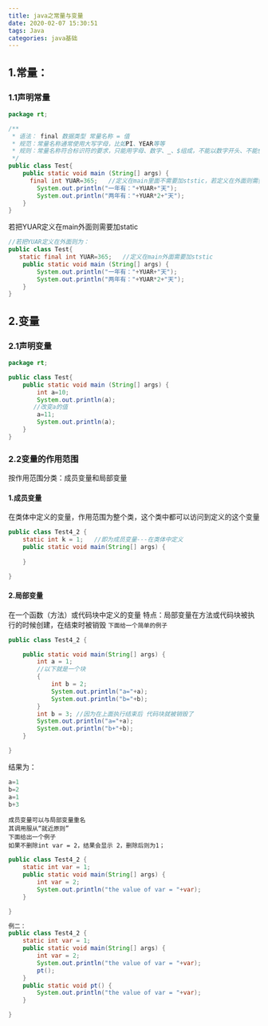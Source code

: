 ```yaml
---
title: java之常量与变量
date: 2020-02-07 15:30:51
tags: Java
categories: java基础
---
```

## 1.常量：
### 1.1声明常量
```java
package rt;

/**
 * 语法： final 数据类型 常量名称 = 值
 * 规范：常量名称通常使用大写字母，比如PI、YEAR等等
 * 规则：常量名称符合标识符的要求，只能用字母、数字、_、$组成，不能以数字开头、不能使用关键词
 */
public class Test{
    public static void main (String[] args) {
      final int YUAR=365;   //定义在main里面不需要加ststic，若定义在外面则需要加
        System.out.println("一年有："+YUAR+"天");
        System.out.println("两年有："+YUAR*2+"天");
    }
}
```
若把YUAR定义在main外面则需要加static
```java
//若把YUAR定义在外面则为：
public class Test{
   static final int YUAR=365;   //定义在main外面需要加ststic
    public static void main (String[] args) {
        System.out.println("一年有："+YUAR+"天");
        System.out.println("两年有："+YUAR*2+"天");
    }
}
```
## 2.变量

### 2.1声明变量
```java
package rt;

public class Test{
    public static void main (String[] args) {
        int a=10;
        System.out.println(a);
       //改变a的值
        a=11;
        System.out.println(a);
    }
}
```
### 2.2变量的作用范围

按作用范围分类：成员变量和局部变量

#### 1.成员变量
在类体中定义的变量，作用范围为整个类，这个类中都可以访问到定义的这个变量
```java
public class Test4_2 {
	static int k = 1;   //即为成员变量---在类体中定义
	public static void main(String[] args) {
	
	}

}
```
#### 2.局部变量
在一个函数（方法）或代码块中定义的变量
特点：局部变量在方法或代码块被执行的时候创建，在结束时被销毁
`下面给一个简单的例子`
```java
public class Test4_2 {

	public static void main(String[] args) {
		int a = 1;
		//以下就是一个块
		{
			int b = 2;
			System.out.println("a="+a);
			System.out.println("b="+b);
		}
		int b = 3; //因为在上面执行结束后 代码块就被销毁了
		System.out.println("a="+a);
		System.out.println("b+"+b);
	}

}

```
结果为：
```java
a=1
b=2
a=1
b+3
```
    成员变量可以与局部变量重名
    其调用服从“就近原则”
    下面给出一个例子
    如果不删除int var = 2，结果会显示 2，删除后则为1；
	
```java
public class Test4_2 {
	static int var = 1;
	public static void main(String[] args) {
		int var = 2;
		System.out.println("the value of var = "+var);
	}

}

例二：
public class Test4_2 {
	static int var = 1;
	public static void main(String[] args) {
		int var = 2;
		System.out.println("the value of var = "+var);
		pt();
	}
	public static void pt() {
		System.out.println("the value of var = "+var);
	}

}

```
